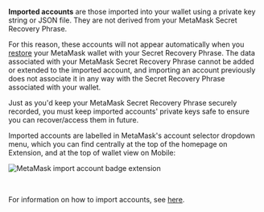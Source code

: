 **Imported accounts** are those imported into your wallet using a private key string or JSON file. They are not derived from your MetaMask Secret Recovery Phrase.


For this reason, these accounts will not appear automatically when you [restore](https://support.metamask.io/hc/en-us/articles/360015289612) your MetaMask wallet with your Secret Recovery Phrase. The data associated with your MetaMask Secret Recovery Phrase cannot be added or extended to the imported account, and importing an account previously does not associate it in any way with the Secret Recovery Phrase associated with your wallet.


Just as you'd keep your MetaMask Secret Recovery Phrase securely recorded, you must keep imported accounts' private keys safe to ensure you can recover/access them in future.


Imported accounts are labelled in MetaMask's account selector dropdown menu, which you can find centrally at the top of the homepage on Extension, and at the top of wallet view on Mobile:


![MetaMask import account badge extension](https://support.metamask.io/hc/article_attachments/19727506045211)


 


For information on how to import accounts, see [here](https://support.metamask.io/hc/en-us/articles/360015489331).


 

